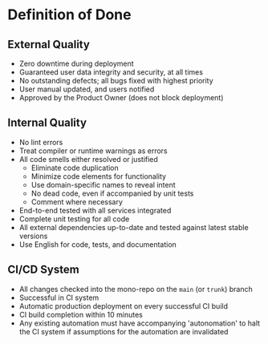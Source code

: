# Definition of Done

## External Quality

- Zero downtime during deployment
- Guaranteed user data integrity and security, at all times
- No outstanding defects; all bugs fixed with highest priority
- User manual updated, and users notified
- Approved by the Product Owner (does not block deployment)

## Internal Quality

- No lint errors
- Treat compiler or runtime warnings as errors
- All code smells either resolved or justified
  - Eliminate code duplication
  - Minimize code elements for functionality
  - Use domain-specific names to reveal intent
  - No dead code, even if accompanied by unit tests
  - Comment where necessary
- End-to-end tested with all services integrated
- Complete unit testing for all code
- All external dependencies up-to-date and tested against latest stable versions
- Use English for code, tests, and documentation

## CI/CD System

- All changes checked into the mono-repo on the `main` (or `trunk`) branch
- Successful in CI system
- Automatic production deployment on every successful CI build
- CI build completion within 10 minutes
- Any existing automation must have accompanying 'autonomation' to halt the CI system if assumptions for the automation are invalidated

